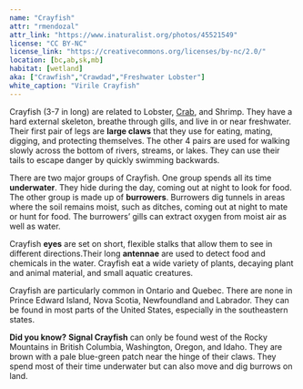 ```yaml
---
name: "Crayfish"
attr: "rmendozal"
attr_link: "https://www.inaturalist.org/photos/45521549"
license: "CC BY-NC"
license_link: "https://creativecommons.org/licenses/by-nc/2.0/"
location: [bc,ab,sk,mb]
habitat: [wetland]
aka: ["Crawfish","Crawdad","Freshwater Lobster"]
white_caption: "Virile Crayfish"
---
```

Crayfish (3-7 in long) are related to Lobster, [Crab](/animals/crab/), and Shrimp. They have a hard external skeleton, breathe through gills, and live in or near freshwater. Their first pair of legs are **large claws** that they use for eating, mating, digging, and protecting themselves. The other 4 pairs are used for walking slowly across the bottom of rivers, streams, or lakes. They can use their tails to escape danger by quickly swimming backwards.

There are two major groups of Crayfish. One group spends all its time **underwater**. They hide during the day, coming out at night to look for food. The other group is made up of **burrowers**. Burrowers dig tunnels in areas where the soil remains moist, such as ditches, coming out at night to mate or hunt for food. The burrowers’ gills can extract oxygen from moist air as well as water.

Crayfish **eyes** are set on short, flexible stalks that allow them to see in different directions.Their long **antennae** are used to detect food and chemicals in the water. Crayfish eat a wide variety of plants, decaying plant and animal material, and small aquatic creatures.

Crayfish are particularly common in Ontario and Quebec. There are none in Prince Edward Island, Nova Scotia, Newfoundland and Labrador. They can be found in most parts of the United States, especially in the southeastern states.

**Did you know?** **Signal Crayfish** can only be found west of the Rocky Mountains in British Columbia, Washington, Oregon, and Idaho. They are brown with a pale blue-green patch near the hinge of their claws. They spend most of their time underwater but can also move and dig burrows on land.
